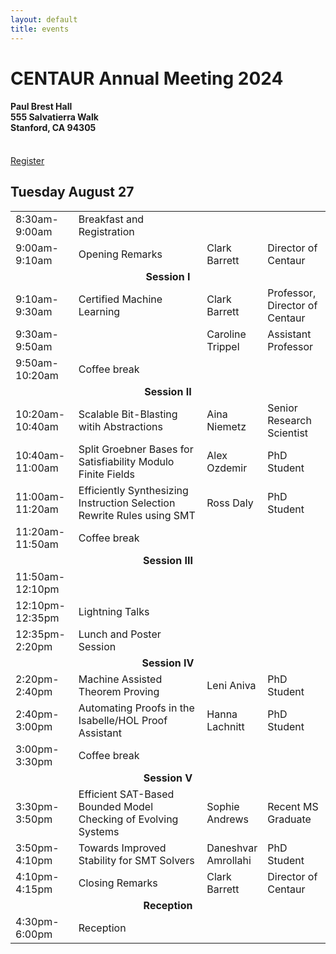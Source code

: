 ```yaml
---
layout: default
title: events
---
```


<h1>CENTAUR Annual Meeting 2024</h1>
<h4>Paul Brest Hall<br/>
555 Salvatierra Walk<br/>
Stanford, CA 94305</h4>
<br/>
<a href="https://www.eventbrite.ca/e/2024-centaur-annual-meeting-tickets-920513369267" class="btn">
Register
</a>
<!--<a href="https://youtu.be/g4yNwnGNANI?si=IwMv4t33gyCxMHBv" class="btn">
Recap Video
</a>-->

<h2>Tuesday August 27</h2>
<table>
<tr>
<td style="width:20%;">8:30am-9:00am</td>
<td style="width:32">Breakfast and Registration</td>
<td style="width:18%;"></td>
<td style="width:20%;"></td>
</tr>

<tr>
<td>9:00am-9:10am</td>
<td>Opening Remarks</td>
<td>Clark Barrett</td>
<td>Director of Centaur</td>
</tr>

<tr>
<td colspan="4" style="text-align:center;font-weight:bold;">
Session I
</td>
</tr>
<tr>
<td>9:10am-9:30am</td>
<td>Certified Machine Learning</td>
<td>Clark Barrett</td>
<td>Professor, Director of Centaur</td>
</tr>
<tr>
<td>9:30am-9:50am</td>
<td></td>
<td>Caroline Trippel</td>
<td>Assistant Professor</td>
</tr>
<tr>
<td>9:50am-10:20am</td>
<td>Coffee break</td>
<td></td>
<td></td>
</tr>

<tr>
<td colspan="4" style="text-align:center;font-weight:bold;">
Session II
</td>
</tr>
<tr>
<td>10:20am-10:40am</td>
<td>Scalable Bit-Blasting witih Abstractions</td>
<td>Aina Niemetz</td>
<td>Senior Research Scientist</td>
</tr>
<tr>
<td>10:40am-11:00am</td>
<td>Split Groebner Bases for Satisfiability Modulo Finite Fields</td>
<td>Alex Ozdemir</td>
<td>PhD Student</td>
</tr>
<tr>
<td>11:00am-11:20am</td>
<td>Efficiently Synthesizing Instruction Selection Rewrite Rules using SMT</td>
<td>Ross Daly</td>
<td>PhD Student</td>
</tr>
<tr>
<td>11:20am-11:50am</td>
<td>Coffee break</td>
<td></td>
<td></td>
</tr>

<tr>
<td colspan="4" style="text-align:center;font-weight:bold;">
Session III
</td>
</tr>

<tr>
<td>11:50am-12:10pm</td>
<td></td>
<td></td>
<td></td>
</tr>

<tr>
<td>12:10pm-12:35pm</td>
<td>Lightning Talks</td>
<td></td>
<td></td>
</tr>

<tr>
<td>12:35pm-2:20pm</td>
<td>Lunch and Poster Session</td>
<td></td>
<td></td>
</tr>

<tr>
<td colspan="4" style="text-align:center;font-weight:bold;">
Session IV
</td>
</tr>
<tr>
<td>2:20pm-2:40pm</td>
<td>Machine Assisted Theorem Proving</td>
<td>Leni Aniva</td>
<td>PhD Student</td>
</tr>
<tr>
<td>2:40pm-3:00pm</td>
<td>Automating Proofs in the Isabelle/HOL Proof Assistant</td>
<td>Hanna Lachnitt</td>
<td>PhD Student</td>
</tr>
<tr>
<td>3:00pm-3:30pm</td>
<td>Coffee break</td>
<td></td>
<td></td>
</tr>

<tr>
<td colspan="4" style="text-align:center;font-weight:bold;">
Session V
</td>
</tr>
<tr>
<td>3:30pm-3:50pm</td>
<td>Efficient SAT-Based Bounded Model Checking of Evolving Systems</td>
<td>Sophie Andrews</td>
<td>Recent MS Graduate</td>
</tr>
<tr>
<td>3:50pm-4:10pm</td>
<td>Towards Improved Stability for SMT Solvers</td>
<td>Daneshvar Amrollahi</td>
<td>PhD Student</td>
</tr>
<tr>
<td>4:10pm-4:15pm</td>
<td>Closing Remarks</td>
<td>Clark Barrett</td>
<td>Director of Centaur</td>
</tr>

<tr>
<td colspan="4" style="text-align:center;font-weight:bold;">
Reception
</td>
</tr>
<tr>
<td>4:30pm-6:00pm</td>
<td colspan="3">Reception</td>
</tr>

</table>
